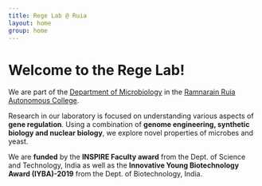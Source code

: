 ```yaml
---
title: Rege Lab @ Ruia
layout: home
group: home
---
```


# Welcome to the Rege Lab!

We are part of the [Department of Microbiology](https://www.ruiacollege.edu/Department/Deptindex.aspx?page=a&ItemID=caeca&nDeptID=ee) in the [Ramnarain Ruia Autonomous College](http://www.ruiacollege.edu/).

Research in our laboratory is focused on understanding various aspects of **gene regulation**.  Using a combination of **genome engineering, synthetic biology and nuclear biology**, we explore novel properties of microbes and yeast. 

We are **funded** by the **INSPIRE Faculty award** from the Dept. of Science and Technology, India as well as the **Innovative Young Biotechnology Award (IYBA)-2019** from the Dept. of Biotechnology, India.
